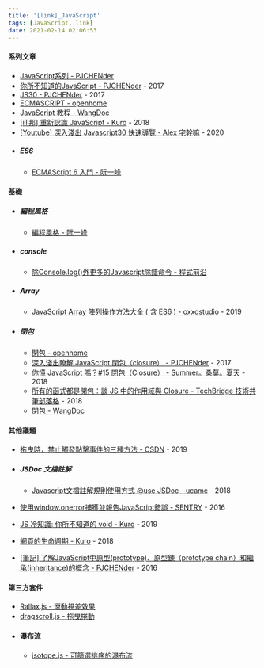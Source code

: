 ```yaml
---
title: '[link]_JavaScript'
tags: [JavaScript, link]
date: 2021-02-14 02:06:53
---
```


#### 系列文章
  - [JavaScript系列 - PJCHENder](https://pjchender.blogspot.com/p/blog-page_72.html)
  - [你所不知道的JavaScript - PJCHENder](https://pjchender.blogspot.com/2017/06/javascript-understanding-weird-part.html) - 2017
  - [JS30 - PJCHENder](https://pjchender.blogspot.com/2017/06/js30.html) - 2017
  - [ECMASCRIPT - openhome](https://openhome.cc/Gossip/ECMAScript/index.html)
  - [JavaScript 教程 - WangDoc](https://wangdoc.com/javascript/index.html)
  - [[iT邦] 重新認識 JavaScript - Kuro](https://ithelp.ithome.com.tw/users/20065504/ironman/1259) - 2018
  - [[Youtube] 深入淺出 Javascript30 快速導覽 - Alex 宅幹嘛](https://www.youtube.com/playlist?list=PLEfh-m_KG4dYbxVoYDyT_fmXZHnuKg2Fq) - 2020
  - ##### ES6
    - [ECMAScript 6 入門 - 阮一峰](https://es6.ruanyifeng.com/)

<!-- more -->

#### 基礎
  - ##### 編程風格
    - [編程風格 - 阮一峰](https://es6.ruanyifeng.com/#docs/style)
  - ##### console
    - [除Console.log()外更多的Javascript除錯命令 - 程式前沿](https://codertw.com/%E5%89%8D%E7%AB%AF%E9%96%8B%E7%99%BC/218950/)
  - ##### Array
    - [JavaScript Array 陣列操作方法大全 ( 含 ES6 ) - oxxostudio](https://www.oxxostudio.tw/articles/201908/js-array.html) - 2019
    
  - ##### 閉包
    - [閉包 - openhome](https://openhome.cc/Gossip/JavaScript/Closure.html)
    - [深入淺出瞭解 JavaScript 閉包（closure） - PJCHENder](https://pjchender.blogspot.com/2017/05/javascript-closure.html) - 2017
    - [你懂 JavaScript 嗎？#15 閉包（Closure） - Summer。桑莫。夏天](https://cythilya.github.io/2018/10/22/closure/) - 2018
    - [所有的函式都是閉包：談 JS 中的作用域與 Closure - TechBridge 技術共筆部落格](https://blog.techbridge.cc/2018/12/08/javascript-closure/) - 2018
    - [閉包 - WangDoc](https://wangdoc.com/javascript/types/function.html#%E9%97%AD%E5%8C%85)

#### 其他議題
  - [拖曳時，禁止觸發點擊事件的三種方法 - CSDN](https://blog.csdn.net/dKnightL/article/details/89517010) - 2019
  - ##### JSDoc 文檔註解
    - [Javascript文檔註解規則使用方式 @use JSDoc - ucamc](https://www.ucamc.com/e-learning/javascript/250-javascript-use-jsdoc) - 2018

  - [使用window.onerror捕獲並報告JavaScript錯誤 - SENTRY](https://blog.sentry.io/2016/01/04/client-javascript-reporting-window-onerror) - 2016
  - [JS 冷知識: 你所不知道的 void - Kuro](https://kuro.tw/posts/2019/08/04/JS-%E5%86%B7%E7%9F%A5%E8%AD%98-%E4%BD%A0%E6%89%80%E4%B8%8D%E7%9F%A5%E9%81%93%E7%9A%84-void/) - 2019
  - [網頁的生命週期 - Kuro](https://ithelp.ithome.com.tw/articles/10197335) - 2018
  - [[筆記] 了解JavaScript中原型(prototype)、原型鍊（prototype chain）和繼承(inheritance)的概念 - PJCHENder](https://pjchender.blogspot.com/2016/06/javascriptprototypeprototype.html) - 2016

#### 第三方套件
  - [Rallax.js - 滾動視差效果](https://chriscavs.github.io/rallax-demo/)
  - [dragscroll.js - 拖曳捲動](https://github.com/asvd/dragscroll)
  - #### 瀑布流
    - [isotope.js - 可篩選排序的瀑布流](https://isotope.metafizzy.co/)